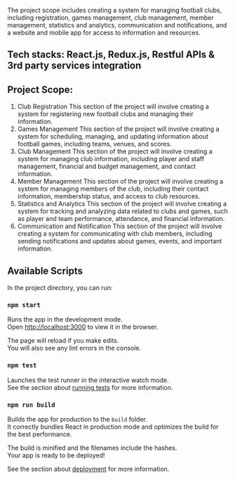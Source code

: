 The project scope includes creating a system for managing football clubs, including registration, games management, club management, member management, statistics and analytics, communication and notifications, and a website and mobile app for access to information and resources.

## Tech stacks: React.js, Redux.js, Restful APIs & 3rd party services integration

## Project Scope:
1. Club Registration
This section of the project will involve creating a system for registering new football clubs and managing their information.
2. Games Management
This section of the project will involve creating a system for scheduling, managing, and updating information about football games, including teams, venues, and scores.
3. Club Management
This section of the project will involve creating a system for managing club information, including player and staff management, financial and budget management, and contact information.
4. Member Management
This section of the project will involve creating a system for managing members of the club, including their contact information, membership status, and access to club resources.
5. Statistics and Analytics
This section of the project will involve creating a system for tracking and analyzing data related to clubs and games, such as player and team performance, attendance, and financial information.
6. Communication and Notification
This section of the project will involve creating a system for communicating with club members, including sending notifications and updates about games, events, and important information.

## Available Scripts

In the project directory, you can run:

### `npm start`

Runs the app in the development mode.<br />
Open [http://localhost:3000](http://localhost:3000) to view it in the browser.

The page will reload if you make edits.<br />
You will also see any lint errors in the console.

### `npm test`

Launches the test runner in the interactive watch mode.<br />
See the section about [running tests](https://facebook.github.io/create-react-app/docs/running-tests) for more information.

### `npm run build`

Builds the app for production to the `build` folder.<br />
It correctly bundles React in production mode and optimizes the build for the best performance.

The build is minified and the filenames include the hashes.<br />
Your app is ready to be deployed!

See the section about [deployment](https://facebook.github.io/create-react-app/docs/deployment) for more information.

